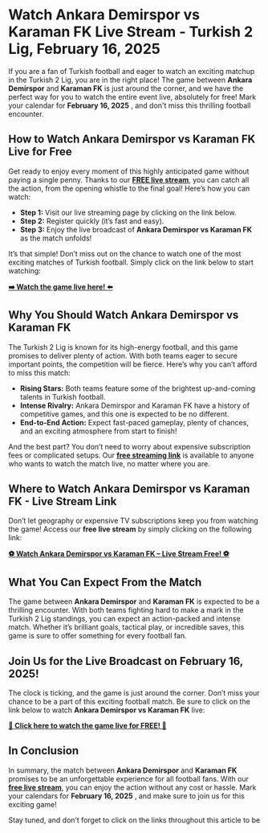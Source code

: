 # Watch Ankara Demirspor vs Karaman FK Live Stream - Turkish 2 Lig, February 16, 2025

If you are a fan of Turkish football and eager to watch an exciting matchup in the Turkish 2 Lig, you are in the right place! The game between **Ankara Demirspor** and **Karaman FK** is just around the corner, and we have the perfect way for you to watch the entire event live, absolutely for free! Mark your calendar for **February 16, 2025** , and don't miss this thrilling football encounter.

## How to Watch Ankara Demirspor vs Karaman FK Live for Free

Get ready to enjoy every moment of this highly anticipated game without paying a single penny. Thanks to our [**FREE live stream**](https://tinyurl.com/livestreamfreeo?st=Ankara+Demirspor+vs+Karaman+FK&si=ghc), you can catch all the action, from the opening whistle to the final goal! Here’s how you can watch:

- **Step 1:** Visit our live streaming page by clicking on the link below.
- **Step 2:** Register quickly (it’s fast and easy).
- **Step 3:** Enjoy the live broadcast of **Ankara Demirspor vs Karaman FK** as the match unfolds!

It’s that simple! Don’t miss out on the chance to watch one of the most exciting matches of Turkish football. Simply click on the link below to start watching:

[**➡️ Watch the game live here! ⬅️**](https://tinyurl.com/livestreamfreeo?st=Ankara+Demirspor+vs+Karaman+FK&si=ghc)

## Why You Should Watch Ankara Demirspor vs Karaman FK

The Turkish 2 Lig is known for its high-energy football, and this game promises to deliver plenty of action. With both teams eager to secure important points, the competition will be fierce. Here’s why you can’t afford to miss this match:

- **Rising Stars:** Both teams feature some of the brightest up-and-coming talents in Turkish football.
- **Intense Rivalry:** Ankara Demirspor and Karaman FK have a history of competitive games, and this one is expected to be no different.
- **End-to-End Action:** Expect fast-paced gameplay, plenty of chances, and an exciting atmosphere from start to finish!

And the best part? You don’t need to worry about expensive subscription fees or complicated setups. Our [**free streaming link**](https://tinyurl.com/livestreamfreeo?st=Ankara+Demirspor+vs+Karaman+FK&si=ghc) is available to anyone who wants to watch the match live, no matter where you are.

## Where to Watch Ankara Demirspor vs Karaman FK - Live Stream Link

Don’t let geography or expensive TV subscriptions keep you from watching the game! Access our **free live stream** by simply clicking on the following link:

[**⚽ Watch Ankara Demirspor vs Karaman FK – Live Stream Free! ⚽**](https://tinyurl.com/livestreamfreeo?st=Ankara+Demirspor+vs+Karaman+FK&si=ghc)

## What You Can Expect From the Match

The game between **Ankara Demirspor** and **Karaman FK** is expected to be a thrilling encounter. With both teams fighting hard to make a mark in the Turkish 2 Lig standings, you can expect an action-packed and intense match. Whether it’s brilliant goals, tactical play, or incredible saves, this game is sure to offer something for every football fan.

## Join Us for the Live Broadcast on February 16, 2025!

The clock is ticking, and the game is just around the corner. Don’t miss your chance to be a part of this exciting football match. Be sure to click on the link below to watch **Ankara Demirspor vs Karaman FK** live:

[**🎥 Click here to watch the game live for FREE! 🎥**](https://tinyurl.com/livestreamfreeo?st=Ankara+Demirspor+vs+Karaman+FK&si=ghc)

## In Conclusion

In summary, the match between **Ankara Demirspor** and **Karaman FK** promises to be an unforgettable experience for all football fans. With our [**free live stream**](https://tinyurl.com/livestreamfreeo?st=Ankara+Demirspor+vs+Karaman+FK&si=ghc), you can enjoy the action without any cost or hassle. Mark your calendars for **February 16, 2025** , and make sure to join us for this exciting game!

Stay tuned, and don’t forget to click on the links throughout this article to be
